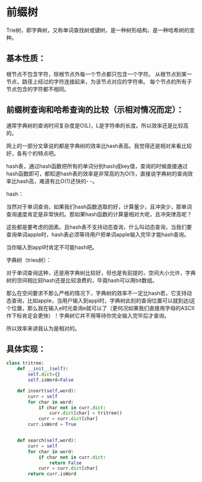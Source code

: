 # 前缀树

Trie树，即字典树，又称单词查找树或键树，是一种树形结构，是一种哈希树的变种。

## 基本性质：

根节点不包含字符，除根节点外每一个节点都只包含一个字符。
从根节点到某一节点，路径上经过的字符连接起来，为该节点对应的字符串。
每个节点的所有子节点包含的字符都不相同。

## 前缀树查询和哈希查询的比较（示相对情况而定）：

通常字典树的查询时间复杂度是O(L)，L是字符串的长度。所以效率还是比较高的。

网上的一部分文章说的都是字典树的效率比hash表高。我觉得还是相对来看比较好，各有个的特点吧。

hash表，通过hash函数把所有的单词分别hash成key值，查询的时候直接通过hash函数即可，都知道hash表的效率是非常高的为O(1)，直接说字典树的查询效率比hash高，难道有比O(1)还快的- -。

hash：

当然对于单词查询，如果我们hash函数选取的好，计算量少，且冲突少，那单词查询速度肯定是非常快的。那如果hash函数的计算量相对大呢，且冲突律高呢？

这些都是要考虑的因素。且hash表不支持动态查询，什么叫动态查询，当我们要查询单词apple时，hash表必须等待用户把单词apple输入完毕才能hash查询。

当你输入到appl时肯定不可能hash吧。

字典树（tries树）：

对于单词查询这种，还是用字典树比较好，但也是有前提的，空间大小允许，字典树的空间相比较hash还是比较浪费的，毕竟hash可以用bit数组。

那么在空间要求不那么严格的情况下，字典树的效率不一定比hash若，它支持动态查询，比如apple，当用户输入到appl时，字典树此刻的查询位置可以就到达l这个位置，那么我在输入e时光查询e就可以了（更何况如果我们直接用字母的ASCII作下标肯定会更快）！字典树它并不用等待你完全输入完毕后才查询。

所以效率来讲我认为是相对的。


## 具体实现：

```python
class tritree:
    def __init__(self):
        self.dict={}
        self.isWord=False

    def insert(self,word):
        curr = self
        for char in word:
            if char not in curr.dict:
                curr.dict[char] = tritree()
            curr = curr.dict[char]
        curr.isWord = True


    def search(self,word):
        curr = self
        for char in word:
            if char not in curr.dict:
                return False
            curr = curr.dict[char]
        return curr.isWord
```